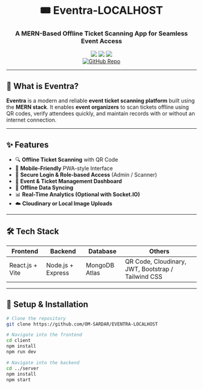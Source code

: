 <div align="center">

<h1>🎟️ Eventra-LOCALHOST</h1>
<h3>A MERN-Based Offline Ticket Scanning App for Seamless Event Access</h3>

<img src="https://img.shields.io/badge/MERN%20Stack-Full--Stack-success?style=flat-square&logo=javascript" />
<img src="https://img.shields.io/badge/RealTime-QR%20Scanning-informational?style=flat-square&logo=socketdotio" />
<img src="https://img.shields.io/badge/Status-In%20Development-yellow?style=flat-square&logo=github" />
<br />
<a href="https://github.com/OM-SARDAR/Eventra">
  <img src="https://img.shields.io/badge/View_Code-181717?style=for-the-badge&logo=github" alt="GitHub Repo" />
</a>

</div>

---

## 📱 What is Eventra?

**Eventra** is a modern and reliable **event ticket scanning platform** built using the **MERN stack**. It enables **event organizers** to scan tickets offline using QR codes, verify attendees quickly, and maintain records with or without an internet connection.

---

## ✨ Features

- 🔍 **Offline Ticket Scanning** with QR Code
- 📲 **Mobile-Friendly** PWA-style Interface
- 🔐 **Secure Login & Role-based Access** (Admin / Scanner)
- 📁 **Event & Ticket Management Dashboard**
- 💾 **Offline Data Syncing**
- 📊 **Real-Time Analytics (Optional with Socket.IO)**
- ☁️ **Cloudinary or Local Image Uploads**

---

## 🛠️ Tech Stack

| Frontend | Backend | Database | Others |
|----------|---------|----------|--------|
| React.js + Vite | Node.js + Express | MongoDB Atlas | QR Code, Cloudinary, JWT, Bootstrap / Tailwind CSS |

---

## 🚀 Setup & Installation

```bash
# Clone the repository
git clone https://github.com/OM-SARDAR/EVENTRA-LOCALHOST

# Navigate into the frontend
cd client
npm install
npm run dev

# Navigate into the backend
cd ../server
npm install
npm start
